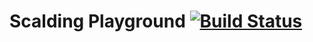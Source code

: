 # Scalding Playground [![Build Status](https://travis-ci.org/dartov/scalding-playground.png)](https://travis-ci.org/dartov/scalding-playground)

